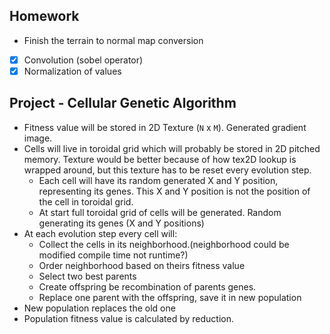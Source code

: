 ## Homework
- Finish the terrain to normal map conversion
- [x] Convolution (sobel operator)
- [x] Normalization of values

## Project - Cellular Genetic Algorithm
- Fitness value will be stored in 2D Texture (`N` x `M`). Generated gradient image.
- Cells will live in toroidal grid which will probably be stored in 2D pitched memory. Texture would be better because of 
how tex2D lookup is wrapped around, but this texture has to be reset every evolution step.
  - Each cell will have its random generated X and Y position, representing its genes. This X and Y position is not the position of the cell in toroidal grid.
  - At start full toroidal grid of cells will be generated. Random generating its genes (X and Y positions)
- At each evolution step every cell will:
  - Collect the cells in its neighborhood.(neighborhood could be modified compile time not runtime?)
  - Order neighborhood based on theirs fitness value
  - Select two best parents
  - Create offspring be recombination of parents genes.
  - Replace one parent with the offspring, save it in new population
- New population replaces the old one
- Population fitness value is calculated by reduction.
